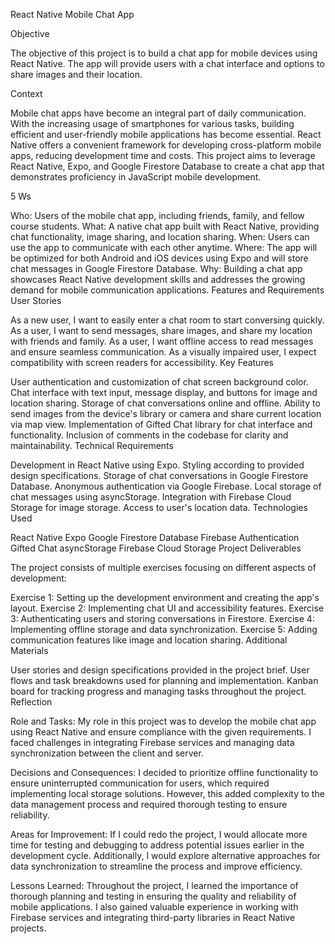 React Native Mobile Chat App

Objective

The objective of this project is to build a chat app for mobile devices using React Native. The app will provide users with a chat interface and options to share images and their location.

Context

Mobile chat apps have become an integral part of daily communication. With the increasing usage of smartphones for various tasks, building efficient and user-friendly mobile applications has become essential. React Native offers a convenient framework for developing cross-platform mobile apps, reducing development time and costs. This project aims to leverage React Native, Expo, and Google Firestore Database to create a chat app that demonstrates proficiency in JavaScript mobile development.

5 Ws

Who: Users of the mobile chat app, including friends, family, and fellow course students.
What: A native chat app built with React Native, providing chat functionality, image sharing, and location sharing.
When: Users can use the app to communicate with each other anytime.
Where: The app will be optimized for both Android and iOS devices using Expo and will store chat messages in Google Firestore Database.
Why: Building a chat app showcases React Native development skills and addresses the growing demand for mobile communication applications.
Features and Requirements User Stories

As a new user, I want to easily enter a chat room to start conversing quickly.
As a user, I want to send messages, share images, and share my location with friends and family.
As a user, I want offline access to read messages and ensure seamless communication.
As a visually impaired user, I expect compatibility with screen readers for accessibility.
Key Features

User authentication and customization of chat screen background color.
Chat interface with text input, message display, and buttons for image and location sharing.
Storage of chat conversations online and offline.
Ability to send images from the device's library or camera and share current location via map view.
Implementation of Gifted Chat library for chat interface and functionality.
Inclusion of comments in the codebase for clarity and maintainability.
Technical Requirements

Development in React Native using Expo.
Styling according to provided design specifications.
Storage of chat conversations in Google Firestore Database.
Anonymous authentication via Google Firebase.
Local storage of chat messages using asyncStorage.
Integration with Firebase Cloud Storage for image storage.
Access to user's location data.
Technologies Used

React Native
Expo
Google Firestore Database
Firebase Authentication
Gifted Chat
asyncStorage
Firebase Cloud Storage
Project Deliverables

The project consists of multiple exercises focusing on different aspects of development:

Exercise 1: Setting up the development environment and creating the app's layout.
Exercise 2: Implementing chat UI and accessibility features.
Exercise 3: Authenticating users and storing conversations in Firestore.
Exercise 4: Implementing offline storage and data synchronization.
Exercise 5: Adding communication features like image and location sharing.
Additional Materials

User stories and design specifications provided in the project brief.
User flows and task breakdowns used for planning and implementation.
Kanban board for tracking progress and managing tasks throughout the project.
Reflection

Role and Tasks: My role in this project was to develop the mobile chat app using React Native and ensure compliance with the given requirements. I faced challenges in integrating Firebase services and managing data synchronization between the client and server.

Decisions and Consequences: I decided to prioritize offline functionality to ensure uninterrupted communication for users, which required implementing local storage solutions. However, this added complexity to the data management process and required thorough testing to ensure reliability.

Areas for Improvement: If I could redo the project, I would allocate more time for testing and debugging to address potential issues earlier in the development cycle. Additionally, I would explore alternative approaches for data synchronization to streamline the process and improve efficiency.

Lessons Learned: Throughout the project, I learned the importance of thorough planning and testing in ensuring the quality and reliability of mobile applications. I also gained valuable experience in working with Firebase services and integrating third-party libraries in React Native projects.